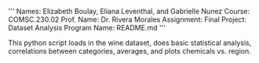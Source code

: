 '''
Names: Elizabeth Boulay, Eliana Leventhal, and Gabrielle Nunez
Course: COMSC.230.02
Prof. Name: Dr. Rivera Morales
Assignment: Final Project: Dataset Analysis
Program Name: README.md
'''

This python script loads in the wine dataset, does basic statistical analysis, correlations between categories, averages, and plots chemicals vs. region.
